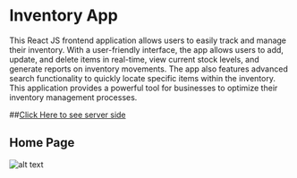 # Inventory App
This React JS frontend application allows users to easily track and manage their inventory. With a user-friendly interface, the app allows users to add, update, and delete items in real-time, view current stock levels, and generate reports on inventory movements. The app also features advanced search functionality to quickly locate specific items within the inventory. This application provides a powerful tool for businesses to optimize their inventory management processes.

##[Click Here to see server side](https://github.com/gosadadi/myInventoryApp-server)

## Home Page
![alt text](https://github.com/gosadadi/images/blob/3ca8287379d5c530cfc8df85d98839e6cec36df5/homePage.png)


